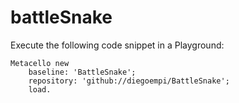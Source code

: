 # battleSnake

Execute the following code snippet in a Playground:

```Smalltalk
Metacello new
	baseline: 'BattleSnake';
	repository: 'github://diegoempi/BattleSnake';
	load.
```
